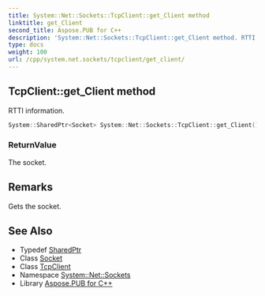 ```yaml
---
title: System::Net::Sockets::TcpClient::get_Client method
linktitle: get_Client
second_title: Aspose.PUB for C++
description: 'System::Net::Sockets::TcpClient::get_Client method. RTTI information in C++.'
type: docs
weight: 100
url: /cpp/system.net.sockets/tcpclient/get_client/
---
```

## TcpClient::get_Client method


RTTI information.

```cpp
System::SharedPtr<Socket> System::Net::Sockets::TcpClient::get_Client()
```


### ReturnValue

The socket.
## Remarks


Gets the socket. 
## See Also

* Typedef [SharedPtr](../../../system/sharedptr/)
* Class [Socket](../../socket/)
* Class [TcpClient](../)
* Namespace [System::Net::Sockets](../../)
* Library [Aspose.PUB for C++](../../../)
